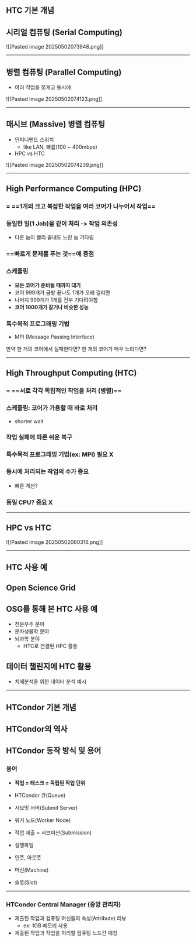 ## **HTC 기본 개념**
## 시리얼 컴퓨팅 (Serial Computing)

![[Pasted image 20250502073948.png]]

---
## 병렬 컴퓨팅 (Parallel Computing)
- 여러 작업을 쪼개고 동시에

![[Pasted image 20250502074123.png]]

---
## 매시브 (Massive) 병렬 컴퓨팅 
- 인피니밴드 스위치
	- like LAN, 빠름(100 ~ 400mbps)
- HPC vs HTC

![[Pasted image 20250502074239.png]]

---
## High Performance Computing (HPC)
### = ==1개의 크고 복잡한 작업을 여러 코어가 나누어서 작업==
### 동일한 일(1 Job)을 같이 처리 -> 작업 의존성
- 다른 놈이 빨리 끝내도 느린 놈 기다림
### ==빠르게 문제를 푸는 것==에 중점
### 스케줄링
- **모든 코어가 준비될 때까지 대기**
- 코어 999개가 금방 끝나도 1개가 오래 걸리면 
- 나머지 999개가 1개를 전부 기다려야함
- **코어 1000개가 같거나 비슷한 성능**
### 특수목적 프로그래밍 기법
- MPI (Message Passing Interface)

만약 한 개의 코어에서 실패한다면?
한 개의 코어가 매우 느리다면?

---
## High Throughput Computing (HTC)
### = ==서로 각각 독립적인 작업을 처리 (병렬)==
### 스케줄링: 코어가 가용할 때 바로 처리
- shorter wait
### 작업 실패에 따른 쉬운 복구
### 특수목적 프로그래밍 기법(ex: MPI) 필요 X
### 동시에 처리되는 작업의 수가 중요
- 빠른 계산?
### 동일 CPU? 중요 X

---
## HPC vs HTC

![[Pasted image 20250502060316.png]]

---
## **HTC 사용 예**
## Open Science Grid
## OSG를 통해 본 HTC 사용 예
- 천문우주 분야
- 분자생물학 분야
- 뇌과학 분야
	- HTC로 연결된 HPC 활용
## 데이터 챌린지에 HTC 활용
- 치매분석을 위한 데이터 분석 예시

---
## **HTCondor 기본 개념**
## HTCondor의 역사
## HTCondor 동작 방식 및 용어
### 용어
- **작업 = 태스크 = 독립된 작업 단위**
- HTCondor 큐(Queue)
- 서브밋 서버(Submit Server)
- 워커 노드(Worker Node)
- 작업 제출 = 서브미션(Submission)

- 실행파일
- 인풋, 아웃풋
- 머신(Machine)
- 슬롯(Slot)

---
### HTCondor Central Manager (중앙 관리자)
- 제출된 작업과 컴퓨팅 머신들의 속성(Attribute) 리뷰
	- ex: 1GB 메모리 사용
- 제출된 작업과 작업을 처리할 컴퓨팅 노드간 매칭